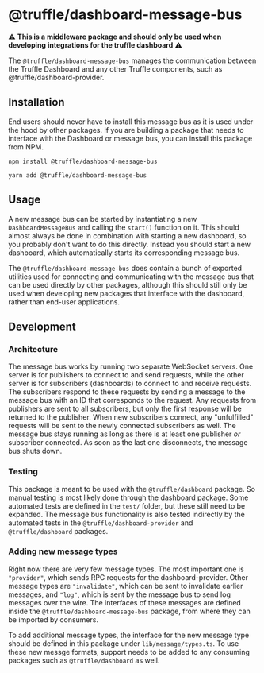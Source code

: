 # @truffle/dashboard-message-bus

:warning: **This is a middleware package and should only be used when developing integrations for the truffle dashboard** :warning:

The `@truffle/dashboard-message-bus` manages the communication between the Truffle Dashboard and any other Truffle components, such as @truffle/dashboard-provider.

## Installation

End users should never have to install this message bus as it is used under the hood by other packages. If you are building a package that needs to interface with the Dashboard or message bus, you can install this package from NPM.

```
npm install @truffle/dashboard-message-bus
```

```
yarn add @truffle/dashboard-message-bus
```

## Usage

A new message bus can be started by instantiating a new `DashboardMessageBus` and calling the `start()` function on it. This should almost always be done in combination with starting a new dashboard, so you probably don't want to do this directly. Instead you should start a new dashboard, which automatically starts its corresponding message bus.

The `@truffle/dashboard-message-bus` does contain a bunch of exported utilities used for connecting and communicating with the message bus that can be used directly by other packages, although this should still only be used when developing new packages that interface with the dashboard, rather than end-user applications.

## Development

### Architecture

The message bus works by running two separate WebSocket servers. One server is for publishers to connect to and send requests, while the other server is for subscribers (dashboards) to connect to and receive requests. The subscribers respond to these requests by sending a message to the message bus with an ID that corresponds to the request. Any requests from publishers are sent to all subscribers, but only the first response will be returned to the publisher. When new subscribers connect, any "unfulfilled" requests will be sent to the newly connected subscribers as well. The message bus stays running as long as there is at least one publisher _or_ subscriber connected. As soon as the last one disconnects, the message bus shuts down.

### Testing

This package is meant to be used with the `@truffle/dashboard` package. So manual testing is most likely done through the dashboard package. Some automated tests are defined in the `test/` folder, but these still need to be expanded. The message bus functionality is also tested indirectly by the automated tests in the `@truffle/dashboard-provider` and `@truffle/dashboard` packages.

### Adding new message types

Right now there are very few message types. The most important one is `"provider"`, which sends RPC requests for the dashboard-provider. Other message types are `"invalidate"`, which can be sent to invalidate earlier messages, and `"log"`, which is sent by the message bus to send log messages over the wire. The interfaces of these messages are defined inside the `@truffle/dashboard-message-bus` package, from where they can be imported by consumers.

To add additional message types, the interface for the new message type should be defined in this package under `lib/message/types.ts`. To use these new messge formats, support needs to be added to any consuming packages such as `@truffle/dashboard` as well.
